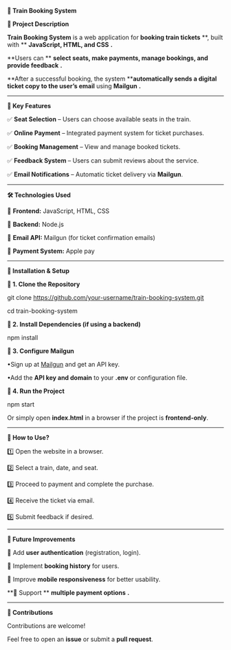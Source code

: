 **🚆 Train Booking System**

**📌 Project Description**

**Train Booking System** is a web application for  **booking train tickets** **, built with ** **JavaScript, HTML, and CSS** **.**

**Users can ** **select seats, make payments, manage bookings, and provide feedback** **.**

**After a successful booking, the system ****automatically sends a digital ticket copy to the user’s email** using  **Mailgun** **.**


---



**🎯 Key Features**

✅ **Seat Selection** – Users can choose available seats in the train.

✅ **Online Payment** – Integrated payment system for ticket purchases.

✅ **Booking Management** – View and manage booked tickets.

✅ **Feedback System** – Users can submit reviews about the service.

✅ **Email Notifications** – Automatic ticket delivery via **Mailgun**.

---



**🛠️ Technologies Used**

🔹 **Frontend:** JavaScript, HTML, CSS

🔹 **Backend:** Node.js

🔹 **Email API:** Mailgun (for ticket confirmation emails)

🔹 **Payment System:**  Apple pay

---



**🚀 Installation & Setup**

**🔹 1. Clone the Repository**

git clone https://github.com/your-username/train-booking-system.git

cd train-booking-system

**🔹 2. Install Dependencies (if using a backend)**

npm install

**🔹 3. Configure Mailgun**

•Sign up at [Mailgun](https://www.mailgun.com/) and get an API key.

•Add the **API key and domain** to your **.env** or configuration file.

**🔹 4. Run the Project**

npm start

Or simply open **index.html** in a browser if the project is **frontend-only**.

---



**📖 How to Use?**

1️⃣ Open the website in a browser.

2️⃣ Select a train, date, and seat.

3️⃣ Proceed to payment and complete the purchase.

4️⃣ Receive the ticket via email.

5️⃣ Submit feedback if desired.

---

**🔮 Future Improvements**

🚀 Add **user authentication** (registration, login).

🚀 Implement **booking history** for users.

🚀 Improve **mobile responsiveness** for better usability.

**🚀 Support ** **multiple payment options** **.**

---

**🤝 Contributions**

Contributions are welcome!

Feel free to open an **issue** or submit a **pull request**.

